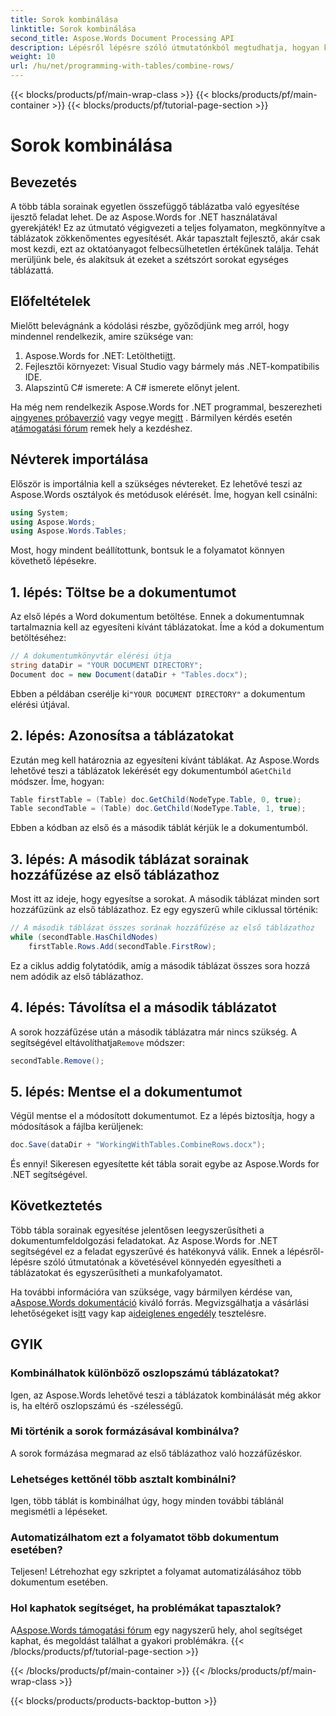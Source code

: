 ```yaml
---
title: Sorok kombinálása
linktitle: Sorok kombinálása
second_title: Aspose.Words Document Processing API
description: Lépésről lépésre szóló útmutatónkból megtudhatja, hogyan kombinálhat több tábla sorait egybe az Aspose.Words for .NET használatával.
weight: 10
url: /hu/net/programming-with-tables/combine-rows/
---
```


{{< blocks/products/pf/main-wrap-class >}}
{{< blocks/products/pf/main-container >}}
{{< blocks/products/pf/tutorial-page-section >}}

# Sorok kombinálása

## Bevezetés

A több tábla sorainak egyetlen összefüggő táblázatba való egyesítése ijesztő feladat lehet. De az Aspose.Words for .NET használatával gyerekjáték! Ez az útmutató végigvezeti a teljes folyamaton, megkönnyítve a táblázatok zökkenőmentes egyesítését. Akár tapasztalt fejlesztő, akár csak most kezdi, ezt az oktatóanyagot felbecsülhetetlen értékűnek találja. Tehát merüljünk bele, és alakítsuk át ezeket a szétszórt sorokat egységes táblázattá.

## Előfeltételek

Mielőtt belevágnánk a kódolási részbe, győződjünk meg arról, hogy mindennel rendelkezik, amire szüksége van:

1.  Aspose.Words for .NET: Letöltheti[itt](https://releases.aspose.com/words/net/).
2. Fejlesztői környezet: Visual Studio vagy bármely más .NET-kompatibilis IDE.
3. Alapszintű C# ismerete: A C# ismerete előnyt jelent.

 Ha még nem rendelkezik Aspose.Words for .NET programmal, beszerezheti a[ingyenes próbaverzió](https://releases.aspose.com/) vagy vegye meg[itt](https://purchase.aspose.com/buy) . Bármilyen kérdés esetén a[támogatási fórum](https://forum.aspose.com/c/words/8) remek hely a kezdéshez.

## Névterek importálása

Először is importálnia kell a szükséges névtereket. Ez lehetővé teszi az Aspose.Words osztályok és metódusok elérését. Íme, hogyan kell csinálni:

```csharp
using System;
using Aspose.Words;
using Aspose.Words.Tables;
```

Most, hogy mindent beállítottunk, bontsuk le a folyamatot könnyen követhető lépésekre.

## 1. lépés: Töltse be a dokumentumot

Az első lépés a Word dokumentum betöltése. Ennek a dokumentumnak tartalmaznia kell az egyesíteni kívánt táblázatokat. Íme a kód a dokumentum betöltéséhez:

```csharp
// A dokumentumkönyvtár elérési útja
string dataDir = "YOUR DOCUMENT DIRECTORY";
Document doc = new Document(dataDir + "Tables.docx");
```

 Ebben a példában cserélje ki`"YOUR DOCUMENT DIRECTORY"` a dokumentum elérési útjával.

## 2. lépés: Azonosítsa a táblázatokat

 Ezután meg kell határoznia az egyesíteni kívánt táblákat. Az Aspose.Words lehetővé teszi a táblázatok lekérését egy dokumentumból a`GetChild` módszer. Íme, hogyan:

```csharp
Table firstTable = (Table) doc.GetChild(NodeType.Table, 0, true);
Table secondTable = (Table) doc.GetChild(NodeType.Table, 1, true);
```

Ebben a kódban az első és a második táblát kérjük le a dokumentumból.

## 3. lépés: A második táblázat sorainak hozzáfűzése az első táblázathoz

Most itt az ideje, hogy egyesítse a sorokat. A második táblázat minden sort hozzáfűzünk az első táblázathoz. Ez egy egyszerű while ciklussal történik:

```csharp
// A második táblázat összes sorának hozzáfűzése az első táblázathoz
while (secondTable.HasChildNodes)
    firstTable.Rows.Add(secondTable.FirstRow);
```

Ez a ciklus addig folytatódik, amíg a második táblázat összes sora hozzá nem adódik az első táblázathoz.

## 4. lépés: Távolítsa el a második táblázatot

 A sorok hozzáfűzése után a második táblázatra már nincs szükség. A segítségével eltávolíthatja`Remove` módszer:

```csharp
secondTable.Remove();
```

## 5. lépés: Mentse el a dokumentumot

Végül mentse el a módosított dokumentumot. Ez a lépés biztosítja, hogy a módosítások a fájlba kerüljenek:

```csharp
doc.Save(dataDir + "WorkingWithTables.CombineRows.docx");
```

És ennyi! Sikeresen egyesítette két tábla sorait egybe az Aspose.Words for .NET segítségével.

## Következtetés

Több tábla sorainak egyesítése jelentősen leegyszerűsítheti a dokumentumfeldolgozási feladatokat. Az Aspose.Words for .NET segítségével ez a feladat egyszerűvé és hatékonyvá válik. Ennek a lépésről-lépésre szóló útmutatónak a követésével könnyedén egyesítheti a táblázatokat és egyszerűsítheti a munkafolyamatot.

Ha további információra van szüksége, vagy bármilyen kérdése van, a[Aspose.Words dokumentáció](https://reference.aspose.com/words/net/) kiváló forrás. Megvizsgálhatja a vásárlási lehetőségeket is[itt](https://purchase.aspose.com/buy) vagy kap a[ideiglenes engedély](https://purchase.aspose.com/temporary-license/) tesztelésre.

## GYIK

### Kombinálhatok különböző oszlopszámú táblázatokat?

Igen, az Aspose.Words lehetővé teszi a táblázatok kombinálását még akkor is, ha eltérő oszlopszámú és -szélességű.

### Mi történik a sorok formázásával kombinálva?

A sorok formázása megmarad az első táblázathoz való hozzáfűzéskor.

### Lehetséges kettőnél több asztalt kombinálni?

Igen, több táblát is kombinálhat úgy, hogy minden további táblánál megismétli a lépéseket.

### Automatizálhatom ezt a folyamatot több dokumentum esetében?

Teljesen! Létrehozhat egy szkriptet a folyamat automatizálásához több dokumentum esetében.

### Hol kaphatok segítséget, ha problémákat tapasztalok?

 A[Aspose.Words támogatási fórum](https://forum.aspose.com/c/words/8) egy nagyszerű hely, ahol segítséget kaphat, és megoldást találhat a gyakori problémákra.
{{< /blocks/products/pf/tutorial-page-section >}}

{{< /blocks/products/pf/main-container >}}
{{< /blocks/products/pf/main-wrap-class >}}

{{< blocks/products/products-backtop-button >}}
